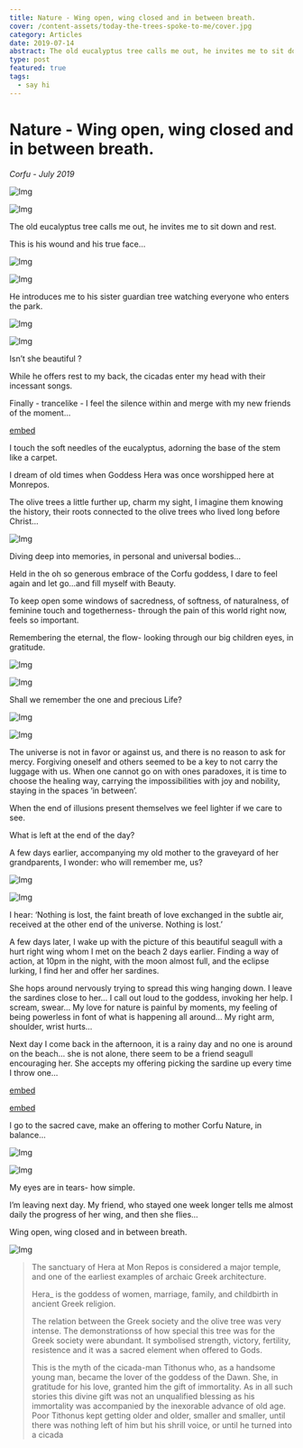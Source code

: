 ```yaml
---
title: Nature - Wing open, wing closed and in between breath.
cover: /content-assets/today-the-trees-spoke-to-me/cover.jpg
category: Articles
date: 2019-07-14
abstract: The old eucalyptus tree calls me out, he invites me to sit down and rest.
type: post
featured: true
tags:
  - say hi
---
```


# Nature - Wing open, wing closed and in between breath.

_Corfu - July 2019_

![Img](/content-assets/today-the-trees-spoke-to-me/img5_600X450.jpg)

![Img](/content-assets/dummy_900X900.jpg)

The old eucalyptus tree calls me out, he invites me to sit down and rest.

This is his wound and his true face…

![Img](/content-assets/today-the-trees-spoke-to-me/img6_600X800.jpg)

![Img](/content-assets/today-the-trees-spoke-to-me/img7_600X800.jpg)

He introduces me to his sister guardian tree watching everyone who enters the park.

![Img](/content-assets/today-the-trees-spoke-to-me/img13_554X734.png)

![Img](/content-assets/dummy_900X900.jpg)

Isn’t she beautiful ?

While he offers rest to my back, the cicadas enter my head with their incessant songs.

Finally - trancelike - I feel the silence within and merge with my new friends of the moment...

[embed](https://www.youtube.com/watch?v=LwslnU5yiQw)

I touch the soft needles of the eucalyptus, adorning the base of the stem like a carpet.

I dream of old times when Goddess Hera was once worshipped here at Monrepos.

The olive trees a little further up, charm my sight, I imagine them knowing the history, their roots connected to the olive trees who lived long before Christ…

![Img](/content-assets/today-the-trees-spoke-to-me/img8_1280X960.jpg)

Diving deep into memories, in personal and universal bodies…

Held in the oh so generous embrace of the Corfu goddess, I dare to feel again and let go…and fill myself with Beauty.

To keep open some windows of sacredness, of softness, of naturalness, of feminine touch and togetherness- through the pain of this world right now, feels so important.

Remembering the eternal, the flow- looking through our big children eyes, in gratitude.

![Img](/content-assets/today-the-trees-spoke-to-me/img9_440X580.jpg)

![Img](/content-assets/dummy_900X900.jpg)

Shall we remember the one and precious Life?

![Img](/content-assets/today-the-trees-spoke-to-me/img10_806X818.jpg)

![Img](/content-assets/dummy_900X900.jpg)

The universe is not in favor or against us, and there is no reason to ask for mercy. Forgiving oneself and others seemed to be a key to not carry the luggage with us. When one cannot go on with ones paradoxes, it is time to choose the healing way, carrying the impossibilities with joy and nobility, staying in the spaces ‘in between’.

When the end of illusions present themselves we feel lighter if we care to see.

What is left at the end of the day?

A few days earlier, accompanying my old mother to the graveyard of her grandparents, I wonder: who will remember me, us?

![Img](/content-assets/today-the-trees-spoke-to-me/img11_798X700.jpg)

![Img](/content-assets/dummy_900X900.jpg)

I hear: ‘Nothing is lost, the faint breath of love exchanged in the subtle air, received at the other end of the universe. Nothing is lost.’

A few days later, I wake up with the picture of this beautiful seagull with a hurt right wing whom I met on the beach 2 days earlier. Finding a way of action, at 10pm in the night, with the moon almost full, and the eclipse lurking, I find her and offer her sardines.

She hops around nervously trying to spread this wing hanging down. I leave the sardines close to her… I call out loud to the goddess, invoking her help. I scream, swear… My love for nature is painful by moments, my feeling of being powerless in font of what is happening all around… My right arm, shoulder, wrist hurts…

Next day I come back in the afternoon, it is a rainy day and no one is around on the beach… she is not alone, there seem to be a friend seagull encouraging her. She accepts my offering picking the sardine up every time I throw one…

[embed](https://www.youtube.com/watch?v=zb6RD5N6P7Y)

[embed](https://www.youtube.com/watch?v=icjVC-rLy4Q)

I go to the sacred cave, make an offering to mother Corfu Nature, in balance…

![Img](/content-assets/today-the-trees-spoke-to-me/img1_600X800.jpg)

![Img](/content-assets/dummy_900X900.jpg)

My eyes are in tears- how simple.

I’m leaving next day. My friend, who stayed one week longer tells me almost daily the progress of her wing, and then she flies...

Wing open, wing closed and in between breath.

![Img](/content-assets/today-the-trees-spoke-to-me/img12_1122X608.jpg)

> The sanctuary of Hera at Mon Repos is considered a major temple, and one of the earliest examples of archaic Greek architecture.
>
> Hera\_ is the goddess of women, marriage, family, and childbirth in ancient Greek religion.
>
> The relation between the Greek society and the olive tree was very intense. The demonstrationss of how special this tree was for the Greek society were abundant. It symbolised strength, victory, fertility, resistence and it was a sacred element when offered to Gods.
>
> This is the myth of the cicada-man Tithonus who, as a handsome young man, became the lover of the goddess of the Dawn. She, in gratitude for his love, granted him the gift of immortality. As in all such stories this divine gift was not an unqualified blessing as his immortality was accompanied by the inexorable advance of old age. Poor Tithonus kept getting older and older, smaller and smaller, until there was nothing left of him but his shrill voice, or until he turned into a cicada
